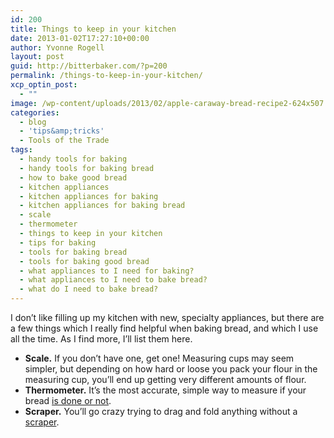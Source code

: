 ```yaml
---
id: 200
title: Things to keep in your kitchen
date: 2013-01-02T17:27:10+00:00
author: Yvonne Rogell
layout: post
guid: http://bitterbaker.com/?p=200
permalink: /things-to-keep-in-your-kitchen/
xcp_optin_post:
  - ""
image: /wp-content/uploads/2013/02/apple-caraway-bread-recipe2-624x507.jpg
categories:
  - blog
  - 'tips&amp;tricks'
  - Tools of the Trade
tags:
  - handy tools for baking
  - handy tools for baking bread
  - how to bake good bread
  - kitchen appliances
  - kitchen appliances for baking
  - kitchen appliances for baking bread
  - scale
  - thermometer
  - things to keep in your kitchen
  - tips for baking
  - tools for baking bread
  - tools for baking good bread
  - what appliances to I need for baking?
  - what appliances to I need to bake bread?
  - what do I need to bake bread?
---
```

I don&#8217;t like filling up my kitchen with new, specialty appliances, but there are a few things which I really find helpful when baking bread, and which I use all the time. As I find more, I&#8217;ll list them here.

  * **Scale.** If you don&#8217;t have one, get one! Measuring cups may seem simpler, but depending on how hard or loose you pack your flour in the measuring cup, you&#8217;ll end up getting very different amounts of flour.
  * **Thermometer.** It&#8217;s the most accurate, simple way to measure if your bread [is done or not](http://bitterbaker.com/?p=198).
  * **Scraper.** You&#8217;ll go crazy trying to drag and fold anything without a [scraper](https://www.google.com/search?q=bread+scraper&hl=en&tbo=u&source=univ&tbm=shop&sa=X&ei=smXwUJKuIO33igLk-IEw&ved=0CEwQsxg&bav=on.2,or.r_gc.r_pw.r_cp.r_qf.&bvm=bv.1357700187,d.cGE&biw=1272&bih=702&ech=1&psi=smXwUJKuIO33igLk-IEw.1357933121353.3&emsg=NCSR&noj=1&ei=smXwUJKuIO33igLk-IEw).